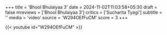+++
title = 'Bhool Bhulaiyaa 3'
date = 2024-11-02T11:03:58+05:30
draft = false
mreviews = ['Bhool Bhulaiyaa 3']
critics = ['Sucharita Tyagi']
subtitle = ''
media = 'video'
source = 'W294OEfFuCM'
score = 3
+++

{{< youtube id="W294OEfFuCM" >}}
